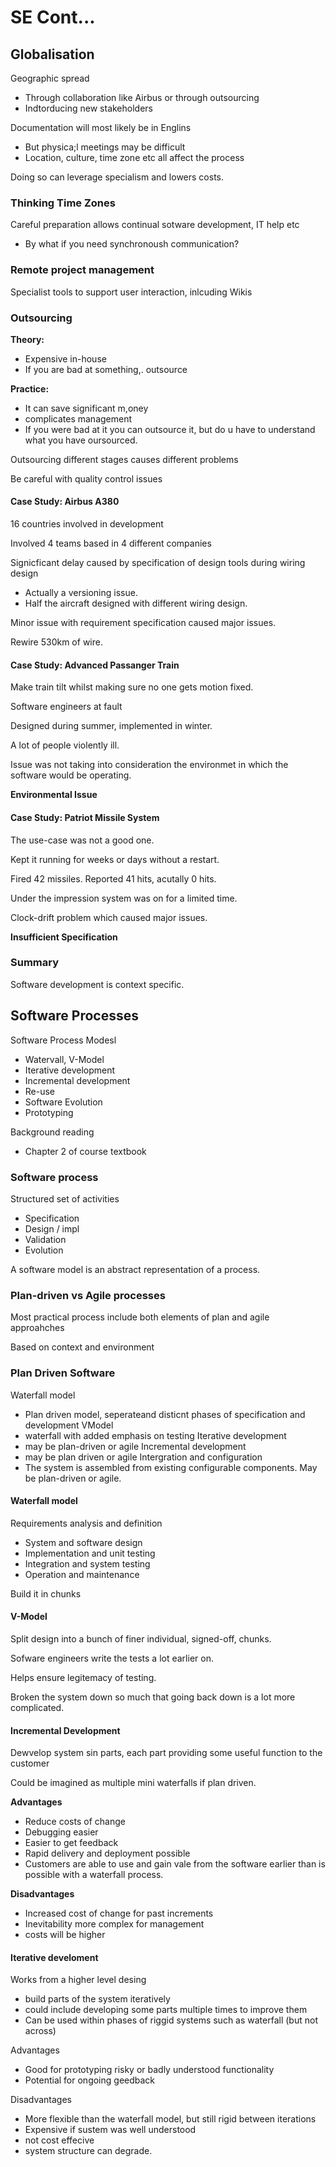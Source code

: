 # SE Cont...

## Globalisation

Geographic spread
- Through collaboration like Airbus or through outsourcing
- Indtorducing new stakeholders

Documentation will most likely be in Englins
- But physica;l meetings may be difficult
- Location, culture, time zone etc all affect the process

Doing so can leverage specialism and lowers costs.

### Thinking Time Zones

Careful preparation allows continual sotware development, IT help etc
- By what if you need synchronoush communication?

### Remote project management

Specialist tools to support user interaction, inlcuding Wikis

### Outsourcing
 **Theory:**
- Expensive in-house
- If you are bad at something,. outsource

**Practice:**
- It can save significant m,oney
- complicates management
- If you were bad at it you can outsource it, but do u have to understand what you have oursourced.


Outsourcing different stages causes different problems

Be careful with quality control issues

#### Case Study: Airbus A380

16 countries involved in development

Involved 4 teams based in 4 different companies

Signicficant delay caused by specification of design tools during wiring design
- Actually a versioning issue.
- Half the aircraft designed with different wiring design.

Minor issue with requirement specification caused major issues.

Rewire 530km of wire. 

#### Case Study: Advanced Passanger Train

Make train tilt whilst making sure no one gets motion fixed.

Software engineers at fault

Designed during summer, implemented in winter.

A lot of people violently ill.

Issue was not taking into consideration the environmet in which the software would be operating.

**Environmental Issue**

#### Case Study:  Patriot Missile System

The use-case was not a good one. 

Kept it running for weeks or days without a restart.

Fired 42 missiles. Reported 41 hits, acutally 0 hits.

Under the impression system was on for a limited time.

Clock-drift problem which caused major issues.

**Insufficient Specification** 


### Summary

Software development is context specific. 



## Software Processes

Software Process Modesl 
- Watervall, V-Model
- Iterative development
- Incremental development
- Re-use
- Software Evolution
- Prototyping

Background reading
- Chapter 2 of course textbook

### Software process

Structured set of activities

- Specification 
- Design / impl
- Validation
- Evolution

A software model is an abstract representation of a process.

### Plan-driven vs Agile processes

Most practical process include both elements of plan and agile approahches

Based on context and environment


### Plan Driven Software

Waterfall model
 - Plan driven model, seperateand disticnt phases of specification and development
VModel
- waterfall with added emphasis on testing
Iterative development
- may be plan-driven or agile
Incremental development 
- may be plan driven or agile
Intergration and configuration
- The system is assembled from existing configurable components. May be plan-driven or agile.


#### Waterfall model

Requirements analysis and definition  
- System and software design  
- Implementation and unit testing  
- Integration and system testing  
- Operation and maintenance

Build it in chunks


#### V-Model

Split design into a bunch of finer individual, signed-off, chunks.

Sofware engineers write the tests a lot earlier on. 

Helps ensure legitemacy of testing.

Broken the system down so much that going back down is a lot more complicated.

#### Incremental Development

Dewvelop system sin parts, each part providing some useful function to the customer

Could be imagined as multiple mini waterfalls if plan driven.

**Advantages**
- Reduce costs of change
- Debugging easier
- Easier to get feedback
- Rapid delivery and deployment possible
- Customers are able to use and gain vale from the software earlier than is possible with a waterfall process.

**Disadvantages**
- Increased cost of change for past increments
- Inevitability more complex for management
- costs will be higher


#### Iterative develoment

Works from a higher level desing
 - build parts of the system iteratively
 - could include developing some parts multiple times to improve them
 - Can be used within phases of riggid systems such as waterfall (but not across)

Advantages
- Good for prototyping risky or badly understood functionality
- Potential for ongoing geedback

Disadvantages 
- More flexible than the waterfall model, but still rigid between iterations
- Expensive if sustem was well understood
- not cost effecive
- system structure can degrade.